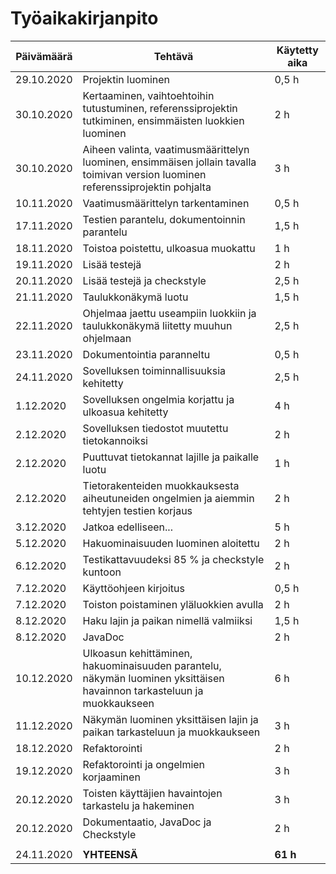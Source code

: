 # Työaikakirjanpito


Päivämäärä | Tehtävä | Käytetty aika
---------- | ------- | -------------
29.10.2020 | Projektin luominen | 0,5 h
30.10.2020 | Kertaaminen, vaihtoehtoihin tutustuminen, referenssiprojektin tutkiminen, ensimmäisten luokkien luominen | 2 h
30.10.2020 | Aiheen valinta, vaatimusmäärittelyn luominen, ensimmäisen jollain tavalla toimivan version luominen referenssiprojektin pohjalta | 3 h
10.11.2020 | Vaatimusmäärittelyn tarkentaminen | 0,5 h
17.11.2020 | Testien parantelu, dokumentoinnin parantelu | 1,5 h
18.11.2020 | Toistoa poistettu, ulkoasua muokattu | 1 h
19.11.2020 | Lisää testejä | 2 h
20.11.2020 | Lisää testejä ja checkstyle | 2,5 h
21.11.2020 | Taulukkonäkymä luotu | 1,5 h
22.11.2020 | Ohjelmaa jaettu useampiin luokkiin ja taulukkonäkymä liitetty muuhun ohjelmaan | 2,5 h
23.11.2020 | Dokumentointia paranneltu | 0,5 h
24.11.2020 | Sovelluksen toiminnallisuuksia kehitetty | 2,5 h
1.12.2020 | Sovelluksen ongelmia korjattu ja ulkoasua kehitetty | 4 h
2.12.2020 | Sovelluksen tiedostot muutettu tietokannoiksi | 2 h
2.12.2020 | Puuttuvat tietokannat lajille ja paikalle luotu | 1 h
2.12.2020 | Tietorakenteiden muokkauksesta aiheutuneiden ongelmien ja aiemmin tehtyjen testien korjaus | 2 h
3.12.2020 | Jatkoa edelliseen... | 5 h
5.12.2020 | Hakuominaisuuden luominen aloitettu | 2 h
6.12.2020 | Testikattavuudeksi 85 % ja checkstyle kuntoon | 2 h
7.12.2020 | Käyttöohjeen kirjoitus | 0,5 h
7.12.2020 | Toiston poistaminen yläluokkien avulla | 2 h
8.12.2020 | Haku lajin ja paikan nimellä valmiiksi | 1,5 h
8.12.2020 | JavaDoc | 2 h
10.12.2020 | Ulkoasun kehittäminen, hakuominaisuuden parantelu, näkymän luominen yksittäisen havainnon tarkasteluun ja muokkaukseen | 6 h
11.12.2020 | Näkymän luominen yksittäisen lajin ja paikan tarkasteluun ja muokkaukseen | 3 h
18.12.2020 | Refaktorointi | 2 h
19.12.2020 | Refaktorointi ja ongelmien korjaaminen | 3 h
20.12.2020 | Toisten käyttäjien havaintojen tarkastelu ja hakeminen | 3 h
20.12.2020 | Dokumentaatio, JavaDoc ja Checkstyle | 2 h
 | | 
24.11.2020 | **YHTEENSÄ**| **61 h**
